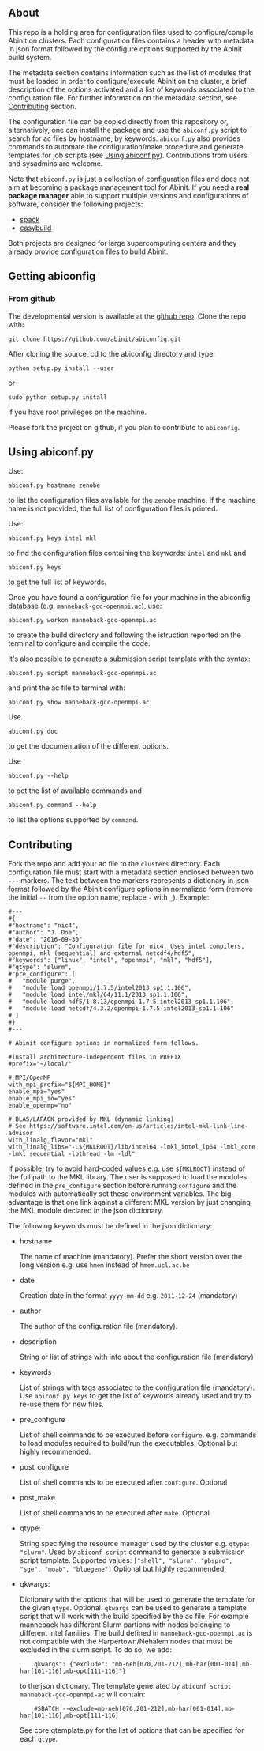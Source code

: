 ## About

This repo is a holding area for configuration files used to configure/compile Abinit on clusters.
Each configuration files contains a header with metadata in json format followed by
the configure options supported by the Abinit build system.

The metadata section contains information such as the list of modules that must be loaded
in order to configure/execute Abinit on the cluster, a brief description of the options activated
and a list of keywords associated to the configuration file.
For further information on the metadata section, see [Contributing](#Contributing) section.

The configuration file can be copied directly from this repository or, alternatively,
one can install the package and use the `abiconf.py` script to search for ac files 
by hostname, by keywords. `abiconf.py` also provides commands to automate the configuration/make procedure
and generate templates for job scripts (see [Using abiconf.py](#Using_abiconf)).
Contributions from users and sysadmins are welcome.

Note that `abiconf.py` is just a collection of configuration files and 
does not aim at becoming a package management tool for Abinit.
If you need a **real package manager** able to support multiple versions 
and configurations of software, consider the following projects:

  * [spack](https://github.com/LLNL/spack)
  * [easybuild](https://github.com/hpcugent/easybuild)

Both projects are designed for large supercomputing centers and 
they already provide configuration files to build Abinit.

<!---
Precompiled versions of Abinit are also available on the conda channel

    conda install abinit -c gmatteo

Note that, for the time being, the conda versions do not support MPI
and the binaries are statically linked against the internal version of Blas/Lapack/FFT.
They are handy especially if you want to try Abinit on your machine but they are not
supposed to be used for high-performance calculations.
-->

## Getting abiconfig

<!---
### From pip

The easiest way to install abiconf is to use `pip`, as follows:

    pip install abiconfig
-->

### From github

The developmental version is available at the [github repo](https://github.com/abinit/abiconfig).
Clone the repo with:

    git clone https://github.com/abinit/abiconfig.git

After cloning the source, cd to the abiconfig directory and type:

    python setup.py install --user

or

    sudo python setup.py install

if you have root privileges on the machine.

Please fork the project on github, if you plan to contribute to `abiconfig`.

## Using abiconf.py <a name="Using_abiconf"></a>

Use:

    abiconf.py hostname zenobe

to list the configuration files available for the `zenobe` machine.
If the machine name is not provided, the full list of configuration files is printed.

Use:

    abiconf.py keys intel mkl

to find the configuration files containing the keywords: `intel` and `mkl` and

    abiconf.py keys

to get the full list of keywords.

Once you have found a configuration file for your machine in the 
abiconfig database (e.g. `manneback-gcc-openmpi.ac`), use:

    abiconf.py workon manneback-gcc-openmpi.ac

to create the build directory and following the istruction reported on the terminal to configure and
compile the code.

It's also possible to generate a submission script template with the syntax:

    abiconf.py script manneback-gcc-openmpi.ac

and print the ac file to terminal with:

    abiconf.py show manneback-gcc-openmpi.ac

Use 

    abiconf.py doc

to get the documentation of the different options.

Use

    abiconf.py --help

to get the list of available commands and

    abiconf.py command --help

to list the options supported by `command`.

## Contributing <a name="Contributing"></a>

Fork the repo and add your ac file to the `clusters` directory.
Each configuration file must start with a metadata section enclosed between two `---` markers.
The text between the markers represents a dictionary in json format followed by the
Abinit configure options in normalized form (remove the initial `--` from the option name,
replace `-` with `_`).
Example:

```
#---
#{
#"hostname": "nic4",
#"author": "J. Doe",
#"date": "2016-09-30",
#"description": "Configuration file for nic4. Uses intel compilers, openmpi, mkl (sequential) and external netcdf4/hdf5",
#"keywords": ["linux", "intel", "openmpi", "mkl", "hdf5"],
#"qtype": "slurm",
#"pre_configure": [
#   "module purge",
#   "module load openmpi/1.7.5/intel2013_sp1.1.106",
#   "module load intel/mkl/64/11.1/2013_sp1.1.106",
#   "module load hdf5/1.8.13/openmpi-1.7.5-intel2013_sp1.1.106",
#   "module load netcdf/4.3.2/openmpi-1.7.5-intel2013_sp1.1.106"
# ]
#}
#---

# Abinit configure options in normalized form follows.

#install architecture-independent files in PREFIX
#prefix="~/local/"

# MPI/OpenMP
with_mpi_prefix="${MPI_HOME}"
enable_mpi="yes"
enable_mpi_io="yes"
enable_openmp="no"

# BLAS/LAPACK provided by MKL (dynamic linking)
# See https://software.intel.com/en-us/articles/intel-mkl-link-line-advisor
with_linalg_flavor="mkl"
with_linalg_libs="-L${MKLROOT}/lib/intel64 -lmkl_intel_lp64 -lmkl_core -lmkl_sequential -lpthread -lm -ldl"
```

If possible, try to avoid hard-coded values e.g. use `${MKLROOT}` instead of the full path to the MKL library.
The user is supposed to load the modules defined in the `pre_configure` section before running `configure`
and the modules with automatically set these environment variables.
The big advantage is that one link against a different MKL version by just changing the MKL module
declared in the json dictionary.

The following keywords must be defined in the json dictionary:

  * hostname

    The name of machine (mandatory). Prefer the short version over the long version
    e.g. use `hmem` instead of `hmem.ucl.ac.be`

  * date

    Creation date in the format `yyyy-mm-dd` e.g. `2011-12-24` (mandatory)

  * author

    The author of the configuration file (mandatory).

  * description

    String or list of strings with info about the configuration file (mandatory)

  * keywords

    List of strings with tags associated to the configuration file (mandatory).
    Use `abiconf.py keys` to get the list of keywords already used
    and try to re-use them for new files.

  * pre\_configure

    List of shell commands to be executed before `configure`.
    e.g. commands to load modules required to build/run the executables.
    Optional but highly recommended.

  * post\_configure

    List of shell commands to be executed after `configure`.
    Optional

  * post\_make

    List of shell commands to be executed after `make`.
    Optional

  * qtype:

    String specifying the resource manager used by the cluster e.g. `qtype: "slurm"`.
    Used by `abiconf script` command to generate a submission script template.
    Supported values: `["shell", "slurm", "pbspro", "sge", "moab", "bluegene"]`
    Optional but highly recommended.

  * qkwargs:

    Dictionary with the options that will be used to generate the template for the given `qtype`.
    Optional. `qkwargs` can be used to generate a template script that will work with the
    build specified by the ac file. For example manneback has different Slurm partions
    with nodes belonging to different intel families.
    The build defined in `manneback-gcc-openmpi.ac` is not compatible with the Harpertown/Nehalem nodes
    that must be excluded in the slurm script. To do so, we add:
    ```
        qkwargs": {"exclude": "mb-neh[070,201-212],mb-har[001-014],mb-har[101-116],mb-opt[111-116]"}
    ```
    to the json dictionary. The template generated by `abiconf script manneback-gcc-openmpi-ac` will contain:
    ```
        #SBATCH --exclude=mb-neh[070,201-212],mb-har[001-014],mb-har[101-116],mb-opt[111-116]
    ```
    See core.qtemplate.py for the list of options that can be specified for each `qtype`.
